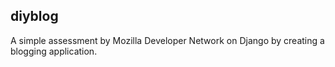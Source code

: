 ## diyblog

A simple assessment by Mozilla Developer Network on Django by creating a blogging application.

